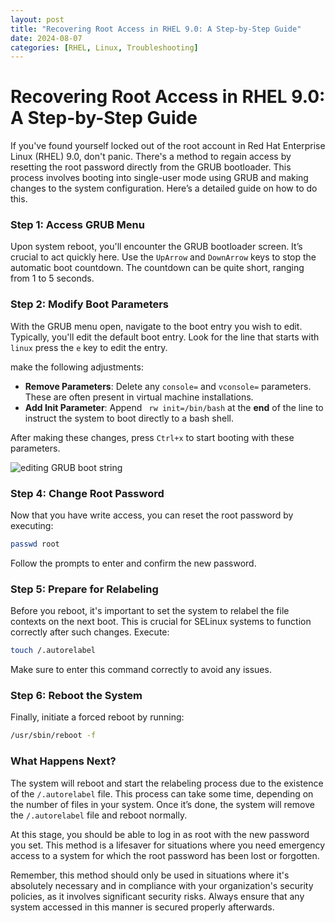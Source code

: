 ```yaml
---
layout: post
title: "Recovering Root Access in RHEL 9.0: A Step-by-Step Guide"
date: 2024-08-07
categories: [RHEL, Linux, Troubleshooting]
---
```


# Recovering Root Access in RHEL 9.0: A Step-by-Step Guide

If you've found yourself locked out of the root account in Red Hat Enterprise Linux (RHEL) 9.0, don't panic. There's a method to regain access by resetting the root password directly from the GRUB bootloader. This process involves booting into single-user mode using GRUB and making changes to the system configuration. Here’s a detailed guide on how to do this.

### Step 1: Access GRUB Menu
Upon system reboot, you'll encounter the GRUB bootloader screen. It’s crucial to act quickly here. Use the `UpArrow` and `DownArrow` keys to stop the automatic boot countdown. The countdown can be quite short, ranging from 1 to 5 seconds.

### Step 2: Modify Boot Parameters
With the GRUB menu open, navigate to the boot entry you wish to edit. Typically, you'll edit the default boot entry. Look for the line that starts with `linux` press the `e` key to edit the entry.

   make the following adjustments:
- **Remove Parameters**: Delete any `console=` and `vconsole=` parameters. These are often present in virtual machine installations.
- **Add Init Parameter**: Append ` rw init=/bin/bash` at the **end** of the line to instruct the system to boot directly to a bash shell.

After making these changes, press `Ctrl+x` to start booting with these parameters.

![editing GRUB boot string](https://share.cleanshot.com/V3ZLDGPZ)


### Step 4: Change Root Password
Now that you have write access, you can reset the root password by executing:
```bash
passwd root
```
Follow the prompts to enter and confirm the new password.

### Step 5: Prepare for Relabeling
Before you reboot, it's important to set the system to relabel the file contexts on the next boot. This is crucial for SELinux systems to function correctly after such changes. Execute:
```bash
touch /.autorelabel
```
Make sure to enter this command correctly to avoid any issues.

### Step 6: Reboot the System
Finally, initiate a forced reboot by running:
```bash
/usr/sbin/reboot -f
```

### What Happens Next?
The system will reboot and start the relabeling process due to the existence of the `/.autorelabel` file. This process can take some time, depending on the number of files in your system. Once it’s done, the system will remove the `/.autorelabel` file and reboot normally.

At this stage, you should be able to log in as root with the new password you set. This method is a lifesaver for situations where you need emergency access to a system for which the root password has been lost or forgotten.

Remember, this method should only be used in situations where it's absolutely necessary and in compliance with your organization's security policies, as it involves significant security risks. Always ensure that any system accessed in this manner is secured properly afterwards.
